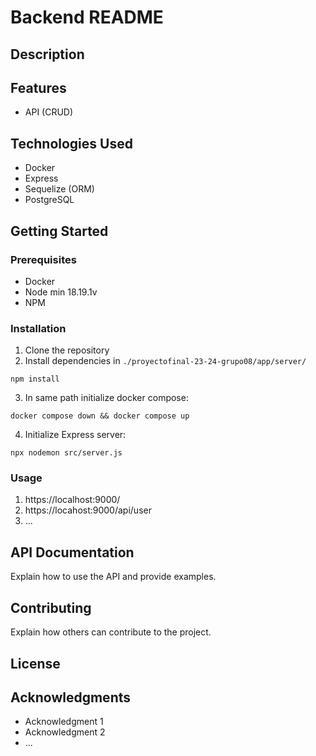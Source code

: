 # Backend README

## Description


## Features

- API (CRUD)

## Technologies Used

- Docker
- Express
- Sequelize (ORM)
- PostgreSQL

## Getting Started

### Prerequisites

- Docker
- Node min 18.19.1v
- NPM

### Installation

1. Clone the repository
2. Install dependencies in `./proyectofinal-23-24-grupo08/app/server/`

```
npm install 
```

3. In same path initialize docker compose:

```
docker compose down && docker compose up
```

4. Initialize Express server: 

```
npx nodemon src/server.js
```

### Usage

1. https://localhost:9000/
2. https://locahost:9000/api/user
3. ...

## API Documentation

Explain how to use the API and provide examples.

## Contributing

Explain how others can contribute to the project.

## License


## Acknowledgments

- Acknowledgment 1
- Acknowledgment 2
- ...
